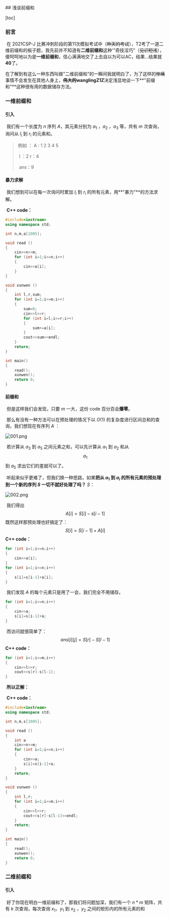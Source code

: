 <head>
    <script src="https://cdn.mathjax.org/mathjax/latest/MathJax.js?config=TeX-AMS-MML_HTMLorMML" type="text/javascript"></script>
    <script type="text/x-mathjax-config">
        MathJax.Hub.Config({
            tex2jax: {
            skipTags: ['script', 'noscript', 'style', 'textarea', 'pre'],
            inlineMath: [['$','$']]
            }
        });
    </script>
## 浅谈前缀和

[toc]

### 前言

​		在 2021CSP-J 比赛冲刺阶段的第11次模拟考试中（~~昨天的考试~~），T2考了一道二维前缀和的板子题，我先前并不知道有**二维前缀和**这种'"奇技淫巧"（~~见识短浅~~），傻呵呵地以为是**一维前缀和**，信心满满地交了上去自以为可以AC，结果...结果就**40**了。

​		在了解到有这么一种东西叫做"二维前缀和"的一瞬间我就明白了，为了这样的~~惨痛~~事情不会发生在其他人身上，**~~伟大的~~wanglingZ1Z**决定浅显地谈一下**"前缀和"**这种很有用的数据储存方法。

### 一维前缀和

#### 引入

​		我们有一个长度为 $n$ 序列 $A$，其元素分别为 $a_1$ ，$a_2$ ，$a_3$ 等，共有 $m$ 次查询，询问从 $l_i$ 到 $r_i$ 的元素和。

> 例如 ：
>     A : 1	2	3	4	5
>
> ​	l ：2	r：4
>
> ​	ans：9

#### 暴力求解

​		我们想到可以在每一次询问时累加 $l_i$ 到 $r_i$ 的所有元素，用**"暴力"**的方法求解。

​		**C++ code：**
```cpp
#include<iostream>
using namespace std;

int n,m,a[1005];

void read ()
{
    cin>>n>>m;
    for (int i=1;i<=n;i++)
    {
        cin>>a[i];
    }
}

void xunwen ()
{
	int l,r,sum;
    for (int i=1;i<=m;i++)
    {
    	sum=0;
    	cin>>l>>r;
    	for (int i=l;i<=r;i++)
    	{
    		sum+=a[i];
    	}
    	cout<<sum<<endl;
    }
    return;
}

int main()
{
	read();
	xunwen();
	return 0;
}
```

#### 前缀和

​		但是这样我们会发现，只要 $m$ 一大，这份 code 百分百会**爆零**。

​		那么有没有一种方法可以在预处理的情况下以 $O(1)$ 的复杂度进行区间总和的查询，我们想现在有序列 $A$ ：

![001.png](https://i.loli.net/2021/10/14/pUhTI9MxJG8Nqtu.png)

​		若计算从 $a_3$ 到 $a_5$ 之间元素之和，可以先计算从 $a_1$ 到 $a_2$ 和从 $$a_1$$ 到 $a_5$ 求出它们的差就可以了。

​		听起来似乎更难了，但我们换一种思路，如果**把从 $a_1$ 到 $a_i$ 的所有元素的预处理到一个新的序列 $S$ 一切不就好处理了吗？** $S$：

![002.png](https://i.loli.net/2021/10/14/qsVlrRYpQjeWoMP.png)

​		我们得出
$$
A[i]=S[i]-s[i-1]
$$
​		既然这样那预处理也好搞定了：
$$
S[i]=S[i-1]+A[i]
$$
​		**C++ code：**

```cpp
for (int i=1;i<=n;i++)
{
	cin>>a[i];
}
for (int i=1;i<=n;i++)
{
	s[i]=s[i-1]+a[i];
}
```

​		我们发现 $A$ 的每个元素只是用了一会，我们完全不用储存。

```cpp
for (int i=1;i<=n;i++)
{
	cin>>a;
	s[i]=s[i-1]+a;
}
```

​		而访问就很简单了：
$$
ans[i][j]=S[r]-S[l-1]
$$
​		**C++ code：**

```cpp
for (int i=1;i<=m;i++)
{
	cin>>l>>r;
	cout<<s[r]-s[l-1];
}
```

​		**所以正解：**

​		**C++ code：**

```cpp
#include<iostream>
using namespace std;

int n,m,s[1005];

void read ()
{
	int a
    cin>>n>>m;
    for (int i=1;i<=n;i++)
    {
        cin>>a;
        s[i]=s[i-1]+a;
    }
    return;
}

void xunwen ()
{
	int l,r;
    for (int i=1;i<=m;i++)
    {
    	cin>>l>>r;
    	cout<<s[r]-s[l-1]<<endl;
    }
    return;
}

int main()
{
	read();
	xunwen();
	return 0;
}
```

### 二维前缀和

#### 引入

​		好了你现在明白一维前缀和了，那我们将问题加深，我们有一个 $n*m$ 矩阵，共有 $k$ 次查询，每次查询   $x_1$，$y_1$ 到 $x_2$ ，$y_2$ 之间的矩形内的所有元素的和

